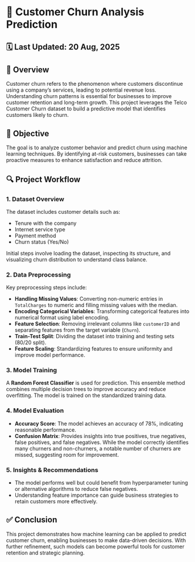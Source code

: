 # 🔄 Customer Churn Analysis Prediction

## 🗓️ Last Updated: 20 Aug, 2025

## 📌 Overview
Customer churn refers to the phenomenon where customers discontinue using a company’s services, leading to potential revenue loss. Understanding churn patterns is essential for businesses to improve customer retention and long-term growth. This project leverages the Telco Customer Churn dataset to build a predictive model that identifies customers likely to churn.

## 🧠 Objective
The goal is to analyze customer behavior and predict churn using machine learning techniques. By identifying at-risk customers, businesses can take proactive measures to enhance satisfaction and reduce attrition.

## 🔍 Project Workflow

### 1. Dataset Overview
The dataset includes customer details such as:
- Tenure with the company
- Internet service type
- Payment method
- Churn status (Yes/No)

Initial steps involve loading the dataset, inspecting its structure, and visualizing churn distribution to understand class balance.

### 2. Data Preprocessing
Key preprocessing steps include:
- **Handling Missing Values**: Converting non-numeric entries in `TotalCharges` to numeric and filling missing values with the median.
- **Encoding Categorical Variables**: Transforming categorical features into numerical format using label encoding.
- **Feature Selection**: Removing irrelevant columns like `customerID` and separating features from the target variable (`Churn`).
- **Train-Test Split**: Dividing the dataset into training and testing sets (80/20 split).
- **Feature Scaling**: Standardizing features to ensure uniformity and improve model performance.

### 3. Model Training
A **Random Forest Classifier** is used for prediction. This ensemble method combines multiple decision trees to improve accuracy and reduce overfitting. The model is trained on the standardized training data.

### 4. Model Evaluation
- **Accuracy Score**: The model achieves an accuracy of 78%, indicating reasonable performance.
- **Confusion Matrix**: Provides insights into true positives, true negatives, false positives, and false negatives. While the model correctly identifies many churners and non-churners, a notable number of churners are missed, suggesting room for improvement.

### 5. Insights & Recommendations
- The model performs well but could benefit from hyperparameter tuning or alternative algorithms to reduce false negatives.
- Understanding feature importance can guide business strategies to retain customers more effectively.

## ✅ Conclusion
This project demonstrates how machine learning can be applied to predict customer churn, enabling businesses to make data-driven decisions. With further refinement, such models can become powerful tools for customer retention and strategic planning.
